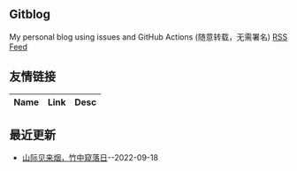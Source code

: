 ## Gitblog
My personal blog using issues and GitHub Actions (随意转载，无需署名)
[RSS Feed](https://raw.githubusercontent.com/sabotz/blog/master/feed.xml)
## 友情链接
| Name | Link | Desc | 
 | ---- | ---- | ---- |
## 最近更新
- [山际见来烟，竹中窥落日](https://github.com/sabotz/blog/issues/1)--2022-09-18
